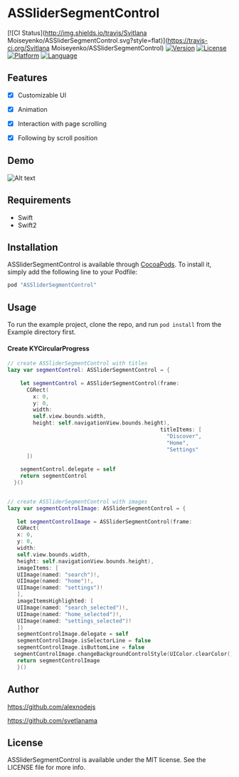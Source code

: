 # ASSliderSegmentControl

[![CI Status](http://img.shields.io/travis/Svitlana Moiseyenko/ASSliderSegmentControl.svg?style=flat)](https://travis-ci.org/Svitlana Moiseyenko/ASSliderSegmentControl)
[![Version](https://img.shields.io/cocoapods/v/ASSliderSegmentControl.svg?style=flat)](http://cocoapods.org/pods/ASSliderSegmentControl)
[![License](https://img.shields.io/cocoapods/l/ASSliderSegmentControl.svg?style=flat)](http://cocoapods.org/pods/ASSliderSegmentControl)
[![Platform](https://img.shields.io/cocoapods/p/ASSliderSegmentControl.svg?style=flat)](http://cocoapods.org/pods/ASSliderSegmentControl)
[![Language](http://img.shields.io/badge/language-swift-brightgreen.svg?style=flat
)](https://developer.apple.com/swift)

## Features
- [x] Customizable UI
- [x] Animation
- [x] Interaction with page scrolling
- [x] Following by scroll position




## Demo

![Alt text](https://github.com/svetlanama/ASSliderSegmentControl/blob/master/demo/animation12.gif "Demo")

## Requirements
- Swift
- Swift2

## Installation

ASSliderSegmentControl is available through [CocoaPods](http://cocoapods.org). To install
it, simply add the following line to your Podfile:

```ruby
pod "ASSliderSegmentControl"
```
## Usage

To run the example project, clone the repo, and run `pod install` from the Example directory first.

#### Create KYCircularProgress
```swift
// create ASSliderSegmentControl with titles
lazy var segmentControl: ASSliderSegmentControl = {
    
    let segmentControl = ASSliderSegmentControl(frame:
      CGRect(
        x: 0,
        y: 0,
        width:
        self.view.bounds.width,
        height: self.navigationView.bounds.height),
                                                titleItems: [
                                                  "Discover",
                                                  "Home",
                                                  "Settings"
      ])
    
    segmentControl.delegate = self
    return segmentControl
  }()


// create ASSliderSegmentControl with images
lazy var segmentControlImage: ASSliderSegmentControl = {
   
   let segmentControlImage = ASSliderSegmentControl(frame:
   CGRect(
   x: 0,
   y: 0,
   width:
   self.view.bounds.width,
   height: self.navigationView.bounds.height),
   imageItems: [
   UIImage(named: "search")!,
   UIImage(named: "home")!,
   UIImage(named: "settings")!
   ],
   imageItemsHighlighted: [
   UIImage(named: "search_selected")!,
   UIImage(named: "home_selected")!,
   UIImage(named: "settings_selected")!
   ])
   segmentControlImage.delegate = self
   segmentControlImage.isSelectorLine = false
   segmentControlImage.isButtomLine = false
  segmentControlImage.changeBackgroundControlStyle(UIColor.clearColor(), selectedBackgroundColor: UIColor(named:UIColor.AppColor.LinkWater).colorWithAlphaComponent(0.1))
   return segmentControlImage
   }()

```

## Author

https://github.com/alexnodejs

https://github.com/svetlanama

## License

ASSliderSegmentControl is available under the MIT license. See the LICENSE file for more info.

